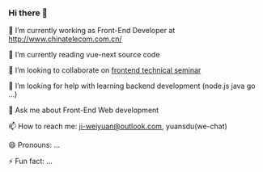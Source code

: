 ### Hi there 👋

<!--
**jiweiyuan/jiweiyuan** is a ✨ _special_ ✨ repository because its `README.md` (this file) appears on your GitHub profile.

Here are some ideas to get you started:

-->

🔭 I’m currently working as Front-End Developer at http://www.chinatelecom.com.cn/

🌱 I’m currently reading vue-next source code 

👯 I’m looking to collaborate on [frontend technical seminar](https://github.com/jiweiyuan/frontend)

🤔 I’m looking for help with learning backend development (node.js java go ...)

💬 Ask me about Front-End Web development

📫 How to reach me: ji-weiyuan@outlook.com, yuansdu(we-chat)

😄 Pronouns: ...

⚡ Fun fact: ...
